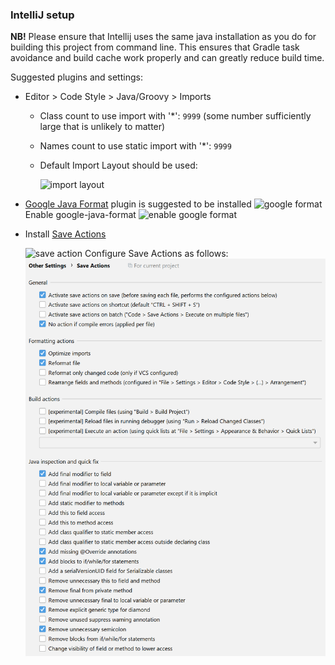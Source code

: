 ### IntelliJ setup

**NB!** Please ensure that Intellij uses the same java installation as you do for building this
project from command line. This ensures that Gradle task avoidance and build cache work properly and
can greatly reduce build time.

Suggested plugins and settings:

* Editor > Code Style > Java/Groovy > Imports
  * Class count to use import with '*': `9999` (some number sufficiently large that is unlikely to
    matter)
  * Names count to use static import with '*': `9999`
  * Default Import Layout should be used:

    ![import layout](https://user-images.githubusercontent.com/734411/43430811-28442636-94ae-11e8-86f1-f270ddcba023.png)

* [Google Java Format](https://plugins.jetbrains.com/plugin/8527-google-java-format) plugin is
  suggested to be installed
  ![google format](https://user-images.githubusercontent.com/5099946/131758519-14d27c17-5fc2-4447-84b0-dbe7a7329022.png)
  Enable google-java-format
  ![enable google format](https://user-images.githubusercontent.com/5099946/131759832-36437aa0-a5f7-42c0-9425-8c5b45c16765.png)


* Install [Save Actions](https://plugins.jetbrains.com/plugin/7642-save-actions)

  ![save action](https://user-images.githubusercontent.com/5099946/131758940-7a1820db-3cf4-4e30-b346-c45c1ff4646e.png)
  Configure Save Actions as follows:
  ![Recommended Settings](save-actions.png)
